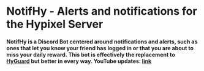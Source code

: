 # NotifHy - Alerts and notifications for the Hypixel Server
#### NotifHy is a Discord Bot centered around notifications and alerts, such as ones that let you know your friend has logged in or that you are about to miss your daily reward. This bot is effectively the replacement to [HyGuard](https://bit.ly/3hcoLHJ) but better in every way. YouTube updates: [link](https://youtube.com/playlist?list=PLRx8PVZLh6GKVqatqcnLSgVNo3LuRgUud)
